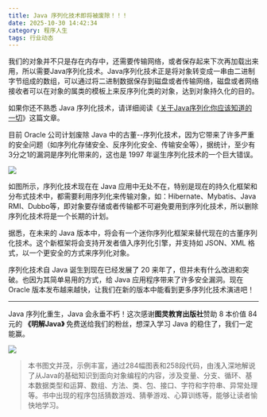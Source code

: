 ```yaml
---
title: Java 序列化技术即将被废除！！！
date: 2025-10-30 14:42:34
category: 程序人生
tags: 行业动态
---
```


我们的对象并不只是存在内存中，还需要传输网络，或者保存起来下次再加载出来用，所以需要Java序列化技术。Java序列化技术正是将对象转变成一串由二进制字节组成的数组，可以通过将二进制数据保存到磁盘或者传输网络，磁盘或者网络接收者可以在对象的属类的模板上来反序列化类的对象，达到对象持久化的目的。

如果你还不熟悉 Java 序列化技术，请详细阅读《[关于Java序列化你应该知道的一切](https://mp.weixin.qq.com/s/wHmK1kKyne6gCkIxt0NERQ)》这篇文章。

目前 Oracle 公司计划废除 Java 中的古董--序列化技术，因为它带来了许多严重的安全问题（如序列化存储安全、反序列化安全、传输安全等），据统计，至少有3分之1的漏洞是序列化带来的，这也是 1997 年诞生序列化技术的一个巨大错误。

![](http://img.javastack.cn/18-5-29/43906619.jpg)

如图所示，序列化技术现在在 Java 应用中无处不在，特别是现在的持久化框架和分布式技术中，都需要利用序列化来传输对象，如：Hibernate、Mybatis、Java RMI、Dubbo等，即对象要存储或者传输都不可避免要用到序列化技术，所以删除序列化技术将是一个长期的计划。

据悉，在未来的 Java 版本中，将会有一个迷你序列化框架来替代现在的古董序列化技术。这个新框架将会支持开发者值入序列化引擎，并支持如 JSON、XML 格式，以一个更安全的方式来序列化对象。

序列化技术自 Java 诞生到现在已经发展了 20 来年了，但并未有什么改进和突破。也因为其简单易用的方式，给 Java 应用程序带来了许多安全漏洞。现在 Oracle 版本发布越来越快，让我们在新的版本中能看到更多序列化技术演进吧！

---

Java 序列化重生，Java 会永垂不朽！这次感谢**图灵教育出版社**赞助 8 本价值 84 元的 **《明解Java》** 免费送给我们的粉丝，想深入学习 Java 的稳住了，我们一定能赢。

![](http://img.javastack.cn/18-5-29/90269174.jpg)

> 本书图文并茂，示例丰富，通过284幅图表和258段代码，由浅入深地解说了从Java的基础知识到面向对象编程的内容，涉及变量、分支、循环、基本数据类型和运算、数组、方法、类、包、接口、字符和字符串、异常处理等。书中出现的程序包括猜数游戏、猜拳游戏、心算训练等，能够让读者愉快地学习。



